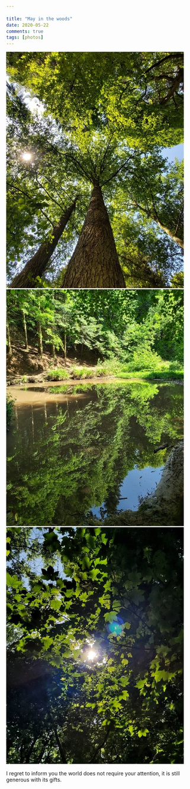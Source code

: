 ```yaml
---

title: "May in the woods"
date: 2020-05-22
comments: true  
tags: [photos]
---
```

<img src="/assets/images/articles/trees1.jpeg" alt="Trees 1" class="responsive"><br>
<img src="/assets/images/articles/trees2.jpeg" alt="Trees 2" class="responsive"><br>
<img src="/assets/images/articles/trees3.jpeg" alt="Trees 3" class="responsive"><br>

I regret to inform you the world does not require your attention, it is still generous with its gifts.
